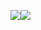 <nobr><img align="center" src="https://github-readme-stats.vercel.app/api?username=Equindar&show_icons=true&line_height=27&count_private=true&hide_border=true" /><img align="center" src="https://github-readme-stats.vercel.app/api/top-langs/?username=Equindar&langs_count=3" /></nobr>

<!-- Markdown Links & Images -->
[Github-Stats]: https://github-readme-stats.vercel.app/api?username=Equindar&show_icons=true&line_height=27&count_private=true&hide_border=true
[Top-Languages]: https://github-readme-stats.vercel.app/api/top-langs/?username=Equindar&langs_count=3
